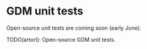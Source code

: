 # GDM unit tests

Open-source unit tests are coming soon (early June).

TODO(artorl): Open-source GDM unit tests.

